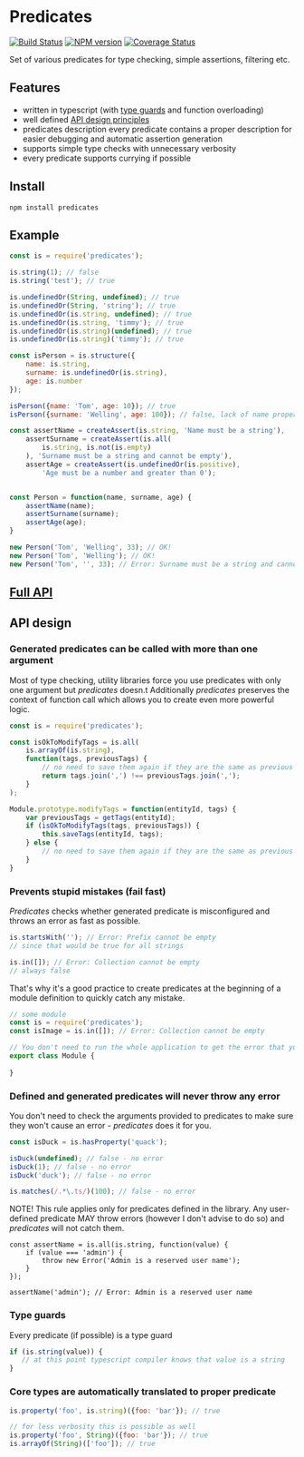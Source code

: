 # Predicates
[![Build Status](https://travis-ci.org/wookieb/predicates.svg)](https://travis-ci.org/wookieb/predicates)
[![NPM version](https://badge.fury.io/js/predicates.svg)](http://badge.fury.io/js/predicates)
[![Coverage Status](https://coveralls.io/repos/github/wookieb/predicates/badge.svg?branch=master)](https://coveralls.io/github/wookieb/predicates?branch=master)

Set of various predicates for type checking, simple assertions, filtering etc.

## Features
* written in typescript (with [type guards](#type-guards) and function overloading)
* well defined [API design principles](#design)
* predicates description every predicate contains a proper description for easier debugging and automatic assertion generation
* supports simple type checks with unnecessary verbosity
* every predicate supports currying if possible

## Install
```
npm install predicates
```

## Example

```js
const is = require('predicates');

is.string(1); // false
is.string('test'); // true

is.undefinedOr(String, undefined); // true
is.undefinedOr(String, 'string'); // true
is.undefinedOr(is.string, undefined); // true
is.undefinedOr(is.string, 'timmy'); // true
is.undefinedOr(is.string)(undefined); // true
is.undefinedOr(is.string)('timmy'); // true

const isPerson = is.structure({
	name: is.string,
	surname: is.undefinedOr(is.string),
	age: is.number
});

isPerson({name: 'Tom', age: 10}); // true
isPerson({surname: 'Welling', age: 100}); // false, lack of name property
``` 

```js
const assertName = createAssert(is.string, 'Name must be a string'),
    assertSurname = createAssert(is.all(
        is.string, is.not(is.empty)
    ), 'Surname must be a string and cannot be empty'),
    assertAge = createAssert(is.undefinedOr(is.positive),
        'Age must be a number and greater than 0');


const Person = function(name, surname, age) {
    assertName(name);
    assertSurname(surname);
    assertAge(age);
}

new Person('Tom', 'Welling', 33); // OK!
new Person('Tom', 'Welling'); // OK!
new Person('Tom', '', 33); // Error: Surname must be a string and cannot be emptye
```

## [Full API](API.md)

## API design

### Generated predicates can be called with more than one argument

Most of type checking, utility libraries force you use predicates with only one argument but _predicates_ doesn.t
Additionally _predicates_ preserves the context of function call which allows you to create even more powerful logic.


```js
const is = require('predicates');

const isOkToModifyTags = is.all(
    is.arrayOf(is.string), 
    function(tags, previousTags) {
        // no need to save them again if they are the same as previous ones
        return tags.join(',') !== previousTags.join(',');
    }
);

Module.prototype.modifyTags = function(entityId, tags) {
    var previousTags = getTags(entityId);
    if (isOkToModifyTags(tags, previousTags)) {
        this.saveTags(entityId, tags);
    } else {
        // no need to save them again if they are the same as previous ones
    }
}
```

### Prevents stupid mistakes (fail fast)
_Predicates_ checks whether generated predicate is misconfigured and throws an error as fast as possible.

```js
is.startsWith(''); // Error: Prefix cannot be empty
// since that would be true for all strings

is.in([]); // Error: Collection cannot be empty
// always false
```

That's why it's a good practice to create predicates at the beginning of a module definition to quickly catch any mistake.

```js
// some module
const is = require('predicates');
const isImage = is.in([]); // Error: Collection cannot be empty

// You don't need to run the whole application to get the error that your predicate is wrong
export class Module {
    
}
```

### Defined and generated predicates will never throw any error
You don't need to check the arguments provided to predicates to make sure they won't cause an error - _predicates_ does it for you.

```js
const isDuck = is.hasProperty('quack');

isDuck(undefined); // false - no error
isDuck(1); // false - no error
isDuck('duck'); // false - no error

is.matches(/.*\.ts/)(100); // false - no error
```

NOTE! This rule applies only for predicates defined in the library. Any user-defined predicate MAY throw errors (however I don't advise to do so) and _predicates_ will not catch them.

```
const assertName = is.all(is.string, function(value) {
    if (value === 'admin') {
        throw new Error('Admin is a reserved user name');
    }
});

assertName('admin'); // Error: Admin is a reserved user name
```

### Type guards 
Every predicate (if possible) is a type guard
```typescript
if (is.string(value)) {
   // at this point typescript compiler knows that value is a string 
}
```

### Core types are automatically translated to proper predicate

```js
is.property('foo', is.string)({foo: 'bar'}); // true

// for less verbosity this is possible as well
is.property('foo', String)({foo: 'bar'}); // true
is.arrayOf(String)(['foo']); // true
```
